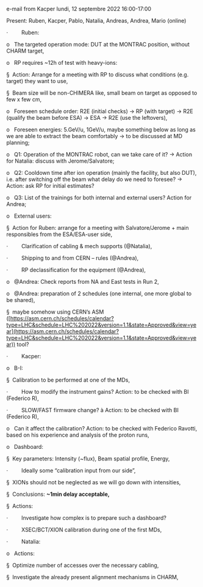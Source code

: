 e-mail from Kacper lundi, 12 septembre 2022 16:00-17:00

Present: Ruben, Kacper, Pablo, Natalia, Andreas, Andrea, Mario (online)

·         Ruben:

o   The targeted operation mode: DUT at the MONTRAC position, without CHARM target,

o   RP requires ~12h of test with heavy-ions:

§  Action: Arrange for a meeting with RP to discuss what conditions (e.g. target) they want to use,

§  Beam size will be non-CHIMERA like, small beam on target as opposed to few x few cm,

o   Foreseen schedule order: R2E (initial checks) -> RP (with target) -> R2E (qualify the beam before ESA) -> ESA -> R2E (use the leftovers),

o   Foreseen energies: 5.GeV/u, 1GeV/u, maybe something below as long as we are able to extract the beam comfortably -> to be discussed at MD planning;

o   Q1: Operation of the MONTRAC robot, can we take care of it? -> Action for Natalia: discuss with Jerome/Salvatore;

o   Q2: Cooldown time after ion operation (mainly the facility, but also DUT), i.e. after switching off the beam what delay do we need to foresee? -> Action: ask RP for initial estimates?

o   Q3: List of the trainings for both internal and external users? Action for Andrea;

o   External users:

§  Action for Ruben: arrange for a meeting with Salvatore/Jerome + main responsibles from the ESA/ESA-user side,

·         Clarification of cabling & mech supports (@Natalia),

·         Shipping to and from CERN – rules (@Andrea),

·         RP declassification for the equipment (@Andrea),

o   @Andrea: Check reports from NA and East tests in Run 2,

o   @Andrea: preparation of 2 schedules (one internal, one more global to be shared),

§  maybe somehow using CERN’s ASM ([https://asm.cern.ch/schedules/calendar?type=LHC&schedule=LHC%202022&version=1.1&state=Approved&view=year](https://asm.cern.ch/schedules/calendar?type=LHC&schedule=LHC%202022&version=1.1&state=Approved&view=year)) tool?

·         Kacper:

o   B-I:

§  Calibration to be performed at one of the MDs,

·         How to modify the instrument gains? Action: to be checked with BI (Federico R),

·         SLOW/FAST firmware change? à Action: to be checked with BI (Federico R),

o   Can it affect the calibration? Action: to be checked with Federico Ravotti, based on his experience and analysis of the proton runs,

o   Dashboard:

§  Key parameters: Intensity (~flux), Beam spatial profile, Energy,

·         Ideally some “calibration input from our side”,

§  XIONs should not be neglected as we will go down with intensities,

§  Conclusions: **~1min delay acceptable,**

§  Actions:

·         Investigate how complex is to prepare such a dashboard?

·         XSEC/BCT/XION calibration during one of the first MDs,

·         Natalia:

o   Actions:

§  Optimize number of accesses over the necessary cabling,

§  Investigate the already present alignment mechanisms in CHARM,
